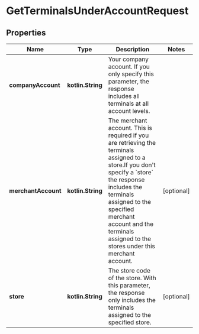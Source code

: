 
# GetTerminalsUnderAccountRequest

## Properties
Name | Type | Description | Notes
------------ | ------------- | ------------- | -------------
**companyAccount** | **kotlin.String** | Your company account. If you only specify this parameter, the response includes all terminals at all account levels. | 
**merchantAccount** | **kotlin.String** | The merchant account. This is required if you are retrieving the terminals assigned to a store.If you don&#39;t specify a &#x60;store&#x60; the response includes the terminals assigned to the specified merchant account and the terminals assigned to the stores under this merchant account. |  [optional]
**store** | **kotlin.String** | The store code of the store. With this parameter, the response only includes the terminals assigned to the specified store. |  [optional]



